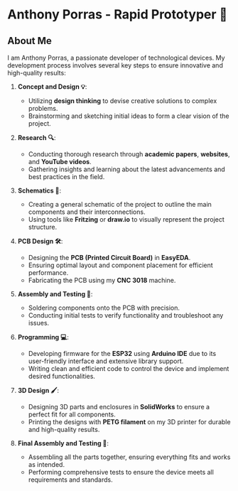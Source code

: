 # Anthony Porras - Rapid Prototyper 🚀

## About Me
I am Anthony Porras, a passionate developer of technological devices. My development process involves several key steps to ensure innovative and high-quality results:

1. **Concept and Design 💡**: 
   - Utilizing **design thinking** to devise creative solutions to complex problems.
   - Brainstorming and sketching initial ideas to form a clear vision of the project.

2. **Research 🔍**: 
   - Conducting thorough research through **academic papers**, **websites**, and **YouTube videos**.
   - Gathering insights and learning about the latest advancements and best practices in the field.

3. **Schematics 📝**: 
   - Creating a general schematic of the project to outline the main components and their interconnections.
   - Using tools like **Fritzing** or **draw.io** to visually represent the project structure.

4. **PCB Design 🛠️**: 
   - Designing the **PCB (Printed Circuit Board)** in **EasyEDA**.
   - Ensuring optimal layout and component placement for efficient performance.
   - Fabricating the PCB using my **CNC 3018** machine.

5. **Assembly and Testing 🔧**: 
   - Soldering components onto the PCB with precision.
   - Conducting initial tests to verify functionality and troubleshoot any issues.

6. **Programming 💻**: 
   - Developing firmware for the **ESP32** using **Arduino IDE** due to its user-friendly interface and extensive library support.
   - Writing clean and efficient code to control the device and implement desired functionalities.

7. **3D Design 🖌️**: 
   - Designing 3D parts and enclosures in **SolidWorks** to ensure a perfect fit for all components.
   - Printing the designs with **PETG filament** on my 3D printer for durable and high-quality results.

8. **Final Assembly and Testing 🧩**: 
   - Assembling all the parts together, ensuring everything fits and works as intended.
   - Performing comprehensive tests to ensure the device meets all requirements and standards.
